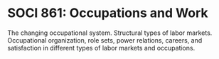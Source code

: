 # SOCI 861: Occupations and Work

The changing occupational system. Structural types of labor markets. Occupational organization, role sets, power relations, careers, and satisfaction in different types of labor markets and occupations.